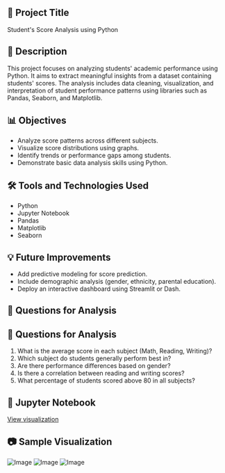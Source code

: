 ## 📌 Project Title
  Student's Score Analysis using Python

## 🧾 Description
  This project focuses on analyzing students' academic performance using Python. It aims to extract meaningful insights from a dataset containing students' scores. The analysis includes data cleaning, visualization, and interpretation of student performance patterns using libraries such as Pandas, Seaborn, and Matplotlib.

## 📊 Objectives
   - Analyze score patterns across different subjects.
   - Visualize score distributions using graphs.
   - Identify trends or performance gaps among students.
   - Demonstrate basic data analysis skills using Python.

## 🛠️ Tools and Technologies Used
   - Python
   - Jupyter Notebook
   - Pandas
   - Matplotlib
   - Seaborn

## 💡 Future Improvements
  - Add predictive modeling for score prediction.
  - Include demographic analysis (gender, ethnicity, parental education).
  - Deploy an interactive dashboard using Streamlit or Dash.

## 📌 Questions for Analysis
   ## 📌 Questions for Analysis

1. What is the average score in each subject (Math, Reading, Writing)?
2. Which subject do students generally perform best in?
3. Are there performance differences based on gender?
4. Is there a correlation between reading and writing scores?
5. What percentage of students scored above 80 in all subjects?


## 📓 Jupyter Notebook
 <a href="https://github.com/Pranali02-hub/Students-s-score-project/blob/main/Students_score_analysis.ipynb">View visualization <a/>

## 📷 Sample Visualization
  ![Image](https://github.com/user-attachments/assets/bbcdcf35-83eb-4d5e-83e7-721fba5fc324)
  ![Image](https://github.com/user-attachments/assets/2b6bd61c-bfee-49f7-b4b8-48f7fed3f450)
  ![Image](https://github.com/user-attachments/assets/3796c251-45e3-4d49-8d81-5537cc203132)

